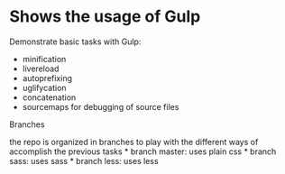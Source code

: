 # Shows the usage of Gulp

Demonstrate basic tasks with Gulp:
 * minification
 * livereload
 * autoprefixing
 * uglifycation
 * concatenation
 * sourcemaps for debugging of source files
 
Branches

the repo is organized in branches to play with the different ways of accomplish the previous tasks
    * branch master: uses plain css
    * branch sass: uses sass
    * branch less: uses less